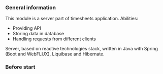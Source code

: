 ### General information
This module is a server part of timesheets application.
Abilities:
 - Providing API
 - Storing data in database
 - Handling requests from different clients

Server, based on reactive technologies stack, written in Java with Spring (Boot and WebFLUX), Liquibase and Hibernate.

### Before start
